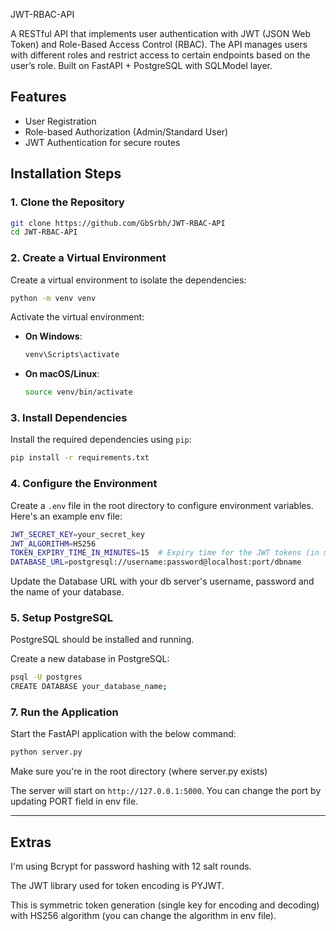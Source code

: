 JWT-RBAC-API

A RESTful API that implements user authentication with JWT (JSON Web Token) and 
Role-Based Access Control (RBAC). The API manages users with different roles and 
restrict access to certain endpoints based on the user’s role. 
Built on FastAPI + PostgreSQL with SQLModel layer.

## Features

- User Registration
- Role-based Authorization (Admin/Standard User)
- JWT Authentication for secure routes

## Installation Steps

### 1. Clone the Repository

```bash
git clone https://github.com/GbSrbh/JWT-RBAC-API
cd JWT-RBAC-API
```

### 2. Create a Virtual Environment

Create a virtual environment to isolate the dependencies:

```bash
python -m venv venv
```

Activate the virtual environment:

- **On Windows**:

  ```bash
  venv\Scripts\activate
  ```

- **On macOS/Linux**:

  ```bash
  source venv/bin/activate
  ```

### 3. Install Dependencies

Install the required dependencies using `pip`:

```bash
pip install -r requirements.txt
```

### 4. Configure the Environment

Create a `.env` file in the root directory to configure environment variables. Here's an example env file:

```bash
JWT_SECRET_KEY=your_secret_key
JWT_ALGORITHM=HS256
TOKEN_EXPIRY_TIME_IN_MINUTES=15  # Expiry time for the JWT tokens (in minutes)
DATABASE_URL=postgresql://username:password@localhost:port/dbname
```
Update the Database URL with your db server's username, password and the name of your database. 

### 5. Setup PostgreSQL

PostgreSQL should be installed and running.

Create a new database in PostgreSQL:

```bash
psql -U postgres
CREATE DATABASE your_database_name;
```

### 7. Run the Application

Start the FastAPI application with the below command:

```bash
python server.py 
```
Make sure you're in the root directory (where server.py exists)

The server will start on `http://127.0.0.1:5000`. You can change the port by updating PORT field in env file.

---

## Extras

I'm using Bcrypt for password hashing with 12 salt rounds.

The JWT library used for token encoding is PYJWT.

This is symmetric token generation (single key for encoding and decoding) with HS256 algorithm (you can change the algorithm in env file).

